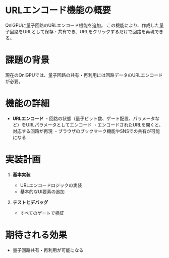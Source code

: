 # URLエンコード機能の概要

QniGPUに量子回路のURLエンコード機能を追加。
この機能により、作成した量子回路をURLとして保存・共有でき、URLをクリックするだけで回路を再現できる。

# 課題の背景

現在のQniGPUでは、量子回路の共有・再利用には回路データのURLエンコードが必要。

# 機能の詳細

- **URLエンコード**
  ・回路の状態（量子ビット数、ゲート配置、パラメータなど）をURLパラメータとしてエンコード
  ・エンコードされたURLを開くと、対応する回路が再現
  ・ブラウザのブックマーク機能やSNSでの共有が可能になる


# 実装計画

1. **基本実装**
   - URLエンコードロジックの実装
   - 基本的なUI要素の追加

2. **テストとデバッグ**
   - すべてのゲートで検証

# 期待される効果

- 量子回路共有・再利用が可能になる 

